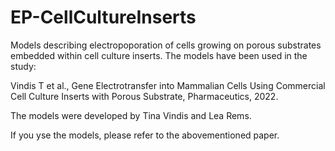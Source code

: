 # EP-CellCultureInserts
Models describing electropoporation of cells growing on porous substrates embedded within cell culture inserts. 
The models have been used in the study: 

Vindis T et al., Gene Electrotransfer into Mammalian Cells Using Commercial Cell Culture Inserts with Porous Substrate, Pharmaceutics, 2022. 

The models were developed by Tina Vindis and Lea Rems. 

If you yse the models, please refer to the abovementioned paper. 
